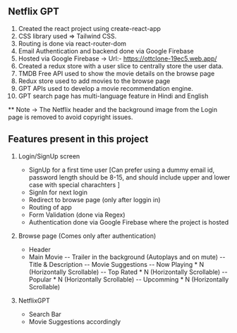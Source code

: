 ## Netflix GPT

1. Created the react project using create-react-app
2. CSS library used => Tailwind CSS.
3. Routing is done via react-router-dom
4. Email Authentication and backend done via Google Firebase
5. Hosted via Google Firebase -> Url:- https://ottclone-19ec5.web.app/
6. Created a redux store with a user slice to centrally store the user data.
7. TMDB Free API used to show the movie details on the browse page
8. Redux store used to add movies to the browse page
9. GPT APIs used to develop a movie recommendation engine.
10. GPT search page has multi-language feature in Hindi and English

** Note -> The Netflix header and the background image from the Login page is removed to avoid copyright issues.

## Features present in this project

1. Login/SignUp screen
    - SignUp for a first time user [Can prefer using a dummy email id, password length should be 8-15, and should include upper and lower case with special charachters ]
    - SignIn for next login
    - Redirect to browse page (only after loggin in)
    - Routing of app
    - Form Validation (done via Regex)
    - Authentication done via Google Firebase where the project is hosted

2. Browse page (Comes only after authentication)
    - Header
    - Main Movie
        -- Trailer in the background (Autoplays and on mute)
        -- Title & Description
        -- Movie Suggestions
            -- Now Playing * N (Horizontally Scrollable)
            -- Top Rated * N (Horizontally Scrollable)
            -- Popular * N (Horizontally Scrollable)
            -- Upcomming * N (Horizontally Scrollable)

3. NetflixGPT
    - Search Bar
    - Movie Suggestions accordingly


